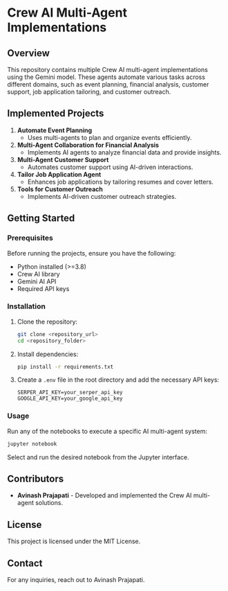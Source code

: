 # Crew AI Multi-Agent Implementations

## Overview
This repository contains multiple Crew AI multi-agent implementations using the Gemini model. These agents automate various tasks across different domains, such as event planning, financial analysis, customer support, job application tailoring, and customer outreach.

## Implemented Projects
1. **Automate Event Planning**  
   - Uses multi-agents to plan and organize events efficiently.
2. **Multi-Agent Collaboration for Financial Analysis**  
   - Implements AI agents to analyze financial data and provide insights.
3. **Multi-Agent Customer Support**  
   - Automates customer support using AI-driven interactions.
4. **Tailor Job Application Agent**  
   - Enhances job applications by tailoring resumes and cover letters.
5. **Tools for Customer Outreach**  
   - Implements AI-driven customer outreach strategies.

## Getting Started
### Prerequisites
Before running the projects, ensure you have the following:
- Python installed (>=3.8)
- Crew AI library
- Gemini AI API
- Required API keys

### Installation
1. Clone the repository:
   ```sh
   git clone <repository_url>
   cd <repository_folder>
   ```
2. Install dependencies:
   ```sh
   pip install -r requirements.txt
   ```
3. Create a `.env` file in the root directory and add the necessary API keys:
   ```env
   SERPER_API_KEY=your_serper_api_key
   GOOGLE_API_KEY=your_google_api_key
   ```

### Usage
Run any of the notebooks to execute a specific AI multi-agent system:
```sh
jupyter notebook
```
Select and run the desired notebook from the Jupyter interface.

## Contributors
- **Avinash Prajapati** - Developed and implemented the Crew AI multi-agent solutions.

## License
This project is licensed under the MIT License.

## Contact
For any inquiries, reach out to Avinash Prajapati.
